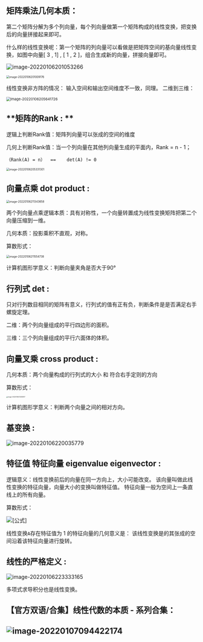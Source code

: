 ## **矩阵乘法几何本质：**

第二个矩阵分解为多个列向量，每个列向量做第一个矩阵构成的线性变换，把变换后的向量拼接起来即可。

什么样的线性变换呢：第一个矩阵的列向量可以看做是把矩阵空间的基向量线性变换，如图中向量[ 3 , 1] , [ 1 ,  2 ]，组合生成新的向量，拼接向量即可。

![image-20220106201053266](https://s2.loli.net/2022/01/06/4LudiWFCMrvGZnS.png)

<img src="https://s2.loli.net/2022/01/06/qrNzFRWoTGexMip.png" alt="image-20220106201009176" style="zoom: 50%;" />

线性变换非方阵的情况： 输入空间和输出空间维度不一致，同理。  二维到三维：

<img src="https://s2.loli.net/2022/01/06/m7KAVrXHUafJuEC.png" alt="image-20220106205641726" style="zoom:67%;" />



## **矩阵的Rank : ** 

逻辑上判断Rank值：矩阵列向量可以张成的空间的维度

几何上判断Rank值：当一个列向量在其他列向量生成的平面内，Rank = n - 1；

`（Rank(A) = n）  ==    det(A) != 0`

<img src="https://s2.loli.net/2022/01/07/IgaFjCS3EeizLbB.png" alt="image-20220106205331301" style="zoom:50%;" />



## **向量点乘  dot product  :**

<img src="https://s2.loli.net/2022/01/07/oWgSi2Ltk6pPcXY.png" alt="image-20220106211343658" style="zoom:50%;" />

两个列向量点乘逻辑本质：具有对称性，一个向量转置成为线性变换矩阵把第二个向量压缩到一维。

几何本质：投影乘积不直观，对称。

算数形式：

<img src="https://s2.loli.net/2022/01/07/jknXCNf1coLxI5d.png" alt="image-20220106211554738" style="zoom:50%;" />

计算机图形学意义：判断向量夹角是否大于90°



## **行列式 det :**   

只对行列数目相同的矩阵有意义，行列式的值有正有负，判断条件是是否满足右手螺旋定理。

二维：两个列向量组成的平行四边形的面积。

三维：三个列向量组成的平行六面体的体积。



## **向量叉乘  cross product  :**

几何本质：两个向量构成的行列式的大小 和 符合右手定则的方向

算数形式：

<img src="https://s2.loli.net/2022/01/07/yOm3IDBMHl1hw7o.png" alt="image-20220106213335817" style="zoom: 25%;" />

计算机图形学意义：判断两个向量之间的相对方向。



## **基变换 :**

![image-20220106220035779](https://s2.loli.net/2022/01/06/Eaf9PYzBAw6GFsR.png)



## **特征值 特征向量 eigenvalue eigenvector :**

逻辑意义：线性变换前后的向量在同一方向上，大小可能改变。 该向量叫做此线性变换的特征向量，向量大小的变换叫做特征值。 特征向量一般为空间上一条直线上的所有向量。

算数形式：

 ![[公式]](https://www.zhihu.com/equation?tex=AX%3D\lambda+X\\)

线性变换`A`存在特征值为 1 的特征向量的几何意义是： 该线性变换是的其张成的空间沿着该特征向量进行旋转。



## **线性的严格定义 :**

![image-20220106223333165](https://s2.loli.net/2022/01/07/LFcegXC3MWjf2xH.png)

多项式求导积分也是线性变换。



## 【官方双语/合集】线性代数的本质 - 系列合集： 

## <img src="https://s2.loli.net/2022/01/07/eFcY4gG1qAWnESa.png" alt="image-20220107094422174"  />














